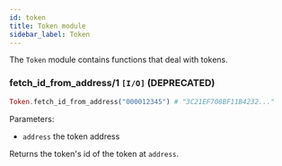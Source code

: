 ```yaml
---
id: token
title: Token module
sidebar_label: Token
---
```


The `Token` module contains functions that deal with tokens.

### fetch_id_from_address/1 `[I/O]` (DEPRECATED)

```elixir
Token.fetch_id_from_address("000012345") # "3C21EF708BF11B4232..."
```

Parameters:

- `address` the token address

Returns the token's id of the token at `address`.
